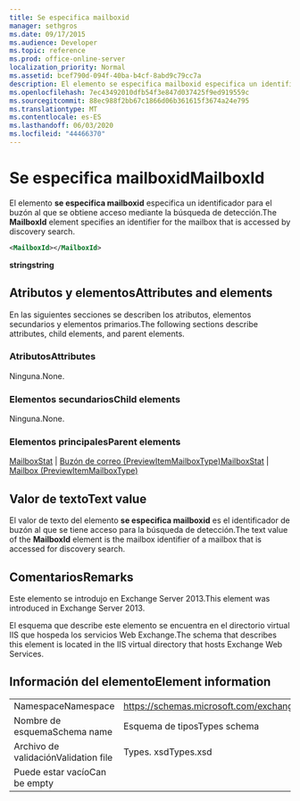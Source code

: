 ```yaml
---
title: Se especifica mailboxid
manager: sethgros
ms.date: 09/17/2015
ms.audience: Developer
ms.topic: reference
ms.prod: office-online-server
localization_priority: Normal
ms.assetid: bcef790d-094f-40ba-b4cf-8abd9c79cc7a
description: El elemento se especifica mailboxid especifica un identificador para el buzón al que se obtiene acceso mediante la búsqueda de detección.
ms.openlocfilehash: 7ec43492010dfb54f3e847d037425f9ed919559c
ms.sourcegitcommit: 88ec988f2bb67c1866d06b361615f3674a24e795
ms.translationtype: MT
ms.contentlocale: es-ES
ms.lasthandoff: 06/03/2020
ms.locfileid: "44466370"
---
```

# <a name="mailboxid"></a><span data-ttu-id="06061-103">Se especifica mailboxid</span><span class="sxs-lookup"><span data-stu-id="06061-103">MailboxId</span></span>

<span data-ttu-id="06061-104">El elemento **se especifica mailboxid** especifica un identificador para el buzón al que se obtiene acceso mediante la búsqueda de detección.</span><span class="sxs-lookup"><span data-stu-id="06061-104">The **MailboxId** element specifies an identifier for the mailbox that is accessed by discovery search.</span></span> 
  
```XML
<MailboxId></MailboxId>
```

<span data-ttu-id="06061-105">**string**</span><span class="sxs-lookup"><span data-stu-id="06061-105">**string**</span></span>

## <a name="attributes-and-elements"></a><span data-ttu-id="06061-106">Atributos y elementos</span><span class="sxs-lookup"><span data-stu-id="06061-106">Attributes and elements</span></span>

<span data-ttu-id="06061-107">En las siguientes secciones se describen los atributos, elementos secundarios y elementos primarios.</span><span class="sxs-lookup"><span data-stu-id="06061-107">The following sections describe attributes, child elements, and parent elements.</span></span>
  
### <a name="attributes"></a><span data-ttu-id="06061-108">Atributos</span><span class="sxs-lookup"><span data-stu-id="06061-108">Attributes</span></span>

<span data-ttu-id="06061-109">Ninguna.</span><span class="sxs-lookup"><span data-stu-id="06061-109">None.</span></span>
  
### <a name="child-elements"></a><span data-ttu-id="06061-110">Elementos secundarios</span><span class="sxs-lookup"><span data-stu-id="06061-110">Child elements</span></span>

<span data-ttu-id="06061-111">Ninguna.</span><span class="sxs-lookup"><span data-stu-id="06061-111">None.</span></span>
  
### <a name="parent-elements"></a><span data-ttu-id="06061-112">Elementos principales</span><span class="sxs-lookup"><span data-stu-id="06061-112">Parent elements</span></span>

<span data-ttu-id="06061-113">[MailboxStat](mailboxstat.md)  |  [Buzón de correo (PreviewItemMailboxType)](mailbox-previewitemmailboxtype.md)</span><span class="sxs-lookup"><span data-stu-id="06061-113">[MailboxStat](mailboxstat.md) | [Mailbox (PreviewItemMailboxType)](mailbox-previewitemmailboxtype.md)</span></span>
  
## <a name="text-value"></a><span data-ttu-id="06061-114">Valor de texto</span><span class="sxs-lookup"><span data-stu-id="06061-114">Text value</span></span>

<span data-ttu-id="06061-115">El valor de texto del elemento **se especifica mailboxid** es el identificador de buzón al que se tiene acceso para la búsqueda de detección.</span><span class="sxs-lookup"><span data-stu-id="06061-115">The text value of the **MailboxId** element is the mailbox identifier of a mailbox that is accessed for discovery search.</span></span> 
  
## <a name="remarks"></a><span data-ttu-id="06061-116">Comentarios</span><span class="sxs-lookup"><span data-stu-id="06061-116">Remarks</span></span>

<span data-ttu-id="06061-117">Este elemento se introdujo en Exchange Server 2013.</span><span class="sxs-lookup"><span data-stu-id="06061-117">This element was introduced in Exchange Server 2013.</span></span>
  
<span data-ttu-id="06061-118">El esquema que describe este elemento se encuentra en el directorio virtual IIS que hospeda los servicios Web Exchange.</span><span class="sxs-lookup"><span data-stu-id="06061-118">The schema that describes this element is located in the IIS virtual directory that hosts Exchange Web Services.</span></span>
  
## <a name="element-information"></a><span data-ttu-id="06061-119">Información del elemento</span><span class="sxs-lookup"><span data-stu-id="06061-119">Element information</span></span>

|||
|:-----|:-----|
|<span data-ttu-id="06061-120">Namespace</span><span class="sxs-lookup"><span data-stu-id="06061-120">Namespace</span></span>  <br/> |https://schemas.microsoft.com/exchange/services/2006/types  <br/> |
|<span data-ttu-id="06061-121">Nombre de esquema</span><span class="sxs-lookup"><span data-stu-id="06061-121">Schema name</span></span>  <br/> |<span data-ttu-id="06061-122">Esquema de tipos</span><span class="sxs-lookup"><span data-stu-id="06061-122">Types schema</span></span>  <br/> |
|<span data-ttu-id="06061-123">Archivo de validación</span><span class="sxs-lookup"><span data-stu-id="06061-123">Validation file</span></span>  <br/> |<span data-ttu-id="06061-124">Types. xsd</span><span class="sxs-lookup"><span data-stu-id="06061-124">Types.xsd</span></span>  <br/> |
|<span data-ttu-id="06061-125">Puede estar vacío</span><span class="sxs-lookup"><span data-stu-id="06061-125">Can be empty</span></span>  <br/> ||
   

